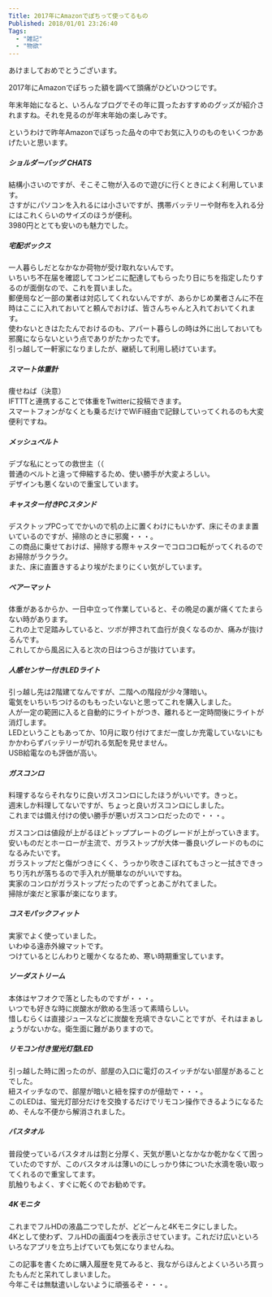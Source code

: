 ```yaml
---
Title: 2017年にAmazonでぽちって使ってるもの
Published: 2018/01/01 23:26:40
Tags:
  - "雑記"
  - "物欲"
---
```

あけましておめでとうございます。  

2017年にAmazonでぽちった額を調べて頭痛がひどいひつじです。  

<?# Twitter 947808775901102080 /?>

年末年始になると、いろんなブログでその年に買ったおすすめのグッズが紹介されますね。それを見るのが年末年始の楽しみです。  

というわけで昨年Amazonでぽちった品々の中でお気に入りのものをいくつかあげたいと思います。  

##### ショルダーバッグ CHATS
<?# AmazonAffiliate B01LH07R1Q /?>

結構小さいのですが、そこそこ物が入るので遊びに行くときによく利用しています。  
さすがにパソコンを入れるには小さいですが、携帯バッテリーや財布を入れる分にはこれくらいのサイズのほうが便利。  
3980円ととても安いのも魅力でした。  

##### 宅配ボックス
<?# AmazonAffiliate B01ESMOJDE /?>
一人暮らしだとなかなか荷物が受け取れないんです。  
いちいち不在届を確認してコンビニに配達してもらったり日にちを指定したりするのが面倒なので、これを買いました。  
郵便局など一部の業者は対応してくれないんですが、あらかじめ業者さんに不在時はここに入れておいてと頼んでおけば、皆さんちゃんと入れておいてくれます。  
使わないときはたたんでおけるのも、アパート暮らしの時は外に出しておいても邪魔にならないという点でありがたかったです。  
引っ越して一軒家になりましたが、継続して利用し続けています。  

##### スマート体重計

<?# AmazonAffiliate B072PSY86Y /?>
痩せねば（決意）  
IFTTTと連携することで体重をTwitterに投稿できます。  
スマートフォンがなくとも乗るだけでWiFi経由で記録していってくれるのも大変便利ですね。  

##### メッシュベルト
<?# AmazonAffiliate B01IBU99W0 /?>

デブな私にとっての救世主（（  
普通のベルトと違って伸縮するため、使い勝手が大変よろしい。  
デザインも悪くないので重宝しています。  

##### キャスター付きPCスタンド

<?# AmazonAffiliate B0013IK3MS /?>
デスクトップPCってでかいので机の上に置くわけにもいかず、床にそのまま置いているのですが、掃除のときに邪魔・・・。  
この商品に乗せておけば、掃除する際キャスターでコロコロ転がってくれるのでお掃除がラクラク。  
また、床に直置きするより埃がたまりにくい気がしています。  

##### ベアーマット

<?# AmazonAffiliate B01CF9NKV4 /?>
体重があるからか、一日中立って作業していると、その晩足の裏が痛くてたまらない時があります。  
これの上で足踏みしていると、ツボが押されて血行が良くなるのか、痛みが抜けるんです。  
これしてから風呂に入ると次の日はつらさが抜けています。  

##### 人感センサー付きLEDライト

<?# AmazonAffiliate B0739ZPD7K /?>
引っ越し先は2階建てなんですが、二階への階段が少々薄暗い。  
電気をいちいちつけるのももったいないと思ってこれを購入しました。  
人が一定の範囲に入ると自動的にライトがつき、離れると一定時間後にライトが消灯します。  
LEDということもあってか、10月に取り付けてまだ一度しか充電していないにもかかわらずバッテリーが切れる気配を見せません。  
USB給電なのも評価が高い。  

##### ガスコンロ

<?# AmazonAffiliate B014PO4JZS /?>

料理するならそれなりに良いガスコンロにしたほうがいいです。きっと。  
週末しか料理してないですが、ちょっと良いガスコンロにしました。  
これまでは備え付けの使い勝手が悪いガスコンロだったので・・・。  

ガスコンロは値段が上がるほどトッププレートのグレードが上がっていきます。  
安いものだとホーローが主流で、ガラストップが大体一番良いグレードのものになるみたいです。  
ガラストップだと傷がつきにくく、うっかり吹きこぼれてもさっと一拭きできっちり汚れが落ちるので手入れが簡単なのがいいですね。  
実家のコンロがガラストップだったのでずっとあこがれてました。  
掃除が楽だと家事が楽になります。  

##### コスモパックフィット

<?# AmazonAffiliate B006Z24NLO /?>

実家でよく使っていました。  
いわゆる遠赤外線マットです。  
つけているとじんわりと暖かくなるため、寒い時期重宝しています。  

##### ソーダストリーム

<?# AmazonAffiliate B074Y7PPD7 /?>
<?# AmazonAffiliate B013393YWU /?>
本体はヤフオクで落としたものですが・・・。  
いつでも好きな時に炭酸水が飲める生活って素晴らしい。  
惜しむらくは直接ジュースなどに炭酸を充填できないことですが、それはまぁしょうがないかな。衛生面に難がありますので。  

<?# OEmbed "https://blog.hitsujin.jp/entry/2017/12/16/194035" /?>

##### リモコン付き蛍光灯型LED

<?# AmazonAffiliate B01DM0K9AA /?>

引っ越した時に困ったのが、部屋の入口に電灯のスイッチがない部屋があることでした。  
紐スイッチなので、部屋が暗いと紐を探すのが億劫で・・・。  
このLEDは、蛍光灯部分だけを交換するだけでリモコン操作できるようになるため、そんな不便から解消されました。  

##### バスタオル

<?# AmazonAffiliate B01N8YHNIZ /?>
普段使っているバスタオルは割と分厚く、天気が悪いとなかなか乾かなくて困っていたのですが、このバスタオルは薄いのにしっかり体についた水滴を吸い取ってくれるので重宝してます。  
肌触りもよく、すぐに乾くのでお勧めです。  

##### 4Kモニタ

<?# AmazonAffiliate B075ZWRH6Z /?>

これまでフルHDの液晶二つでしたが、どどーんと4Kモニタにしました。  
4Kとして使わず、フルHDの画面4つを表示させています。これだけ広いといろいろなアプリを立ち上げていても気になりませんね。  





この記事を書くために購入履歴を見てみると、我ながらほんとよくいろいろ買ったもんだと呆れてしまいました。  
今年こそは無駄遣いしないように頑張るぞ・・・。